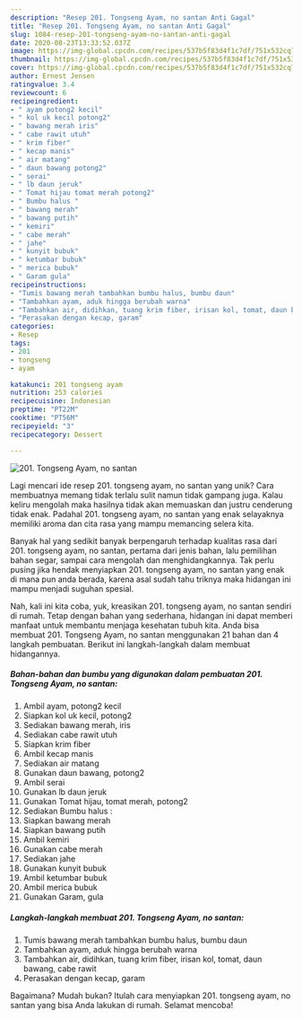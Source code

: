 ```yaml
---
description: "Resep 201. Tongseng Ayam, no santan Anti Gagal"
title: "Resep 201. Tongseng Ayam, no santan Anti Gagal"
slug: 1084-resep-201-tongseng-ayam-no-santan-anti-gagal
date: 2020-08-23T13:33:52.037Z
image: https://img-global.cpcdn.com/recipes/537b5f83d4f1c7df/751x532cq70/201-tongseng-ayam-no-santan-foto-resep-utama.jpg
thumbnail: https://img-global.cpcdn.com/recipes/537b5f83d4f1c7df/751x532cq70/201-tongseng-ayam-no-santan-foto-resep-utama.jpg
cover: https://img-global.cpcdn.com/recipes/537b5f83d4f1c7df/751x532cq70/201-tongseng-ayam-no-santan-foto-resep-utama.jpg
author: Ernest Jensen
ratingvalue: 3.4
reviewcount: 6
recipeingredient:
- " ayam potong2 kecil"
- " kol uk kecil potong2"
- " bawang merah iris"
- " cabe rawit utuh"
- " krim fiber"
- " kecap manis"
- " air matang"
- " daun bawang potong2"
- " serai"
- " lb daun jeruk"
- " Tomat hijau tomat merah potong2"
- " Bumbu halus "
- " bawang merah"
- " bawang putih"
- " kemiri"
- " cabe merah"
- " jahe"
- " kunyit bubuk"
- " ketumbar bubuk"
- " merica bubuk"
- " Garam gula"
recipeinstructions:
- "Tumis bawang merah tambahkan bumbu halus, bumbu daun"
- "Tambahkan ayam, aduk hingga berubah warna"
- "Tambahkan air, didihkan, tuang krim fiber, irisan kol, tomat, daun bawang, cabe rawit"
- "Perasakan dengan kecap, garam"
categories:
- Resep
tags:
- 201
- tongseng
- ayam

katakunci: 201 tongseng ayam 
nutrition: 253 calories
recipecuisine: Indonesian
preptime: "PT22M"
cooktime: "PT56M"
recipeyield: "3"
recipecategory: Dessert

---
```



![201. Tongseng Ayam, no santan](https://img-global.cpcdn.com/recipes/537b5f83d4f1c7df/751x532cq70/201-tongseng-ayam-no-santan-foto-resep-utama.jpg)

Lagi mencari ide resep 201. tongseng ayam, no santan yang unik? Cara membuatnya memang tidak terlalu sulit namun tidak gampang juga. Kalau keliru mengolah maka hasilnya tidak akan memuaskan dan justru cenderung tidak enak. Padahal 201. tongseng ayam, no santan yang enak selayaknya memiliki aroma dan cita rasa yang mampu memancing selera kita.

Banyak hal yang sedikit banyak berpengaruh terhadap kualitas rasa dari 201. tongseng ayam, no santan, pertama dari jenis bahan, lalu pemilihan bahan segar, sampai cara mengolah dan menghidangkannya. Tak perlu pusing jika hendak menyiapkan 201. tongseng ayam, no santan yang enak di mana pun anda berada, karena asal sudah tahu triknya maka hidangan ini mampu menjadi suguhan spesial.




Nah, kali ini kita coba, yuk, kreasikan 201. tongseng ayam, no santan sendiri di rumah. Tetap dengan bahan yang sederhana, hidangan ini dapat memberi manfaat untuk membantu menjaga kesehatan tubuh kita. Anda bisa membuat 201. Tongseng Ayam, no santan menggunakan 21 bahan dan 4 langkah pembuatan. Berikut ini langkah-langkah dalam membuat hidangannya.

<!--inarticleads1-->

##### Bahan-bahan dan bumbu yang digunakan dalam pembuatan 201. Tongseng Ayam, no santan:

1. Ambil  ayam, potong2 kecil
1. Siapkan  kol uk kecil, potong2
1. Sediakan  bawang merah, iris
1. Sediakan  cabe rawit utuh
1. Siapkan  krim fiber
1. Ambil  kecap manis
1. Sediakan  air matang
1. Gunakan  daun bawang, potong2
1. Ambil  serai
1. Gunakan  lb daun jeruk
1. Gunakan  Tomat hijau, tomat merah, potong2
1. Sediakan  Bumbu halus :
1. Siapkan  bawang merah
1. Siapkan  bawang putih
1. Ambil  kemiri
1. Gunakan  cabe merah
1. Sediakan  jahe
1. Gunakan  kunyit bubuk
1. Ambil  ketumbar bubuk
1. Ambil  merica bubuk
1. Gunakan  Garam, gula




<!--inarticleads2-->

##### Langkah-langkah membuat 201. Tongseng Ayam, no santan:

1. Tumis bawang merah tambahkan bumbu halus, bumbu daun
1. Tambahkan ayam, aduk hingga berubah warna
1. Tambahkan air, didihkan, tuang krim fiber, irisan kol, tomat, daun bawang, cabe rawit
1. Perasakan dengan kecap, garam




Bagaimana? Mudah bukan? Itulah cara menyiapkan 201. tongseng ayam, no santan yang bisa Anda lakukan di rumah. Selamat mencoba!
